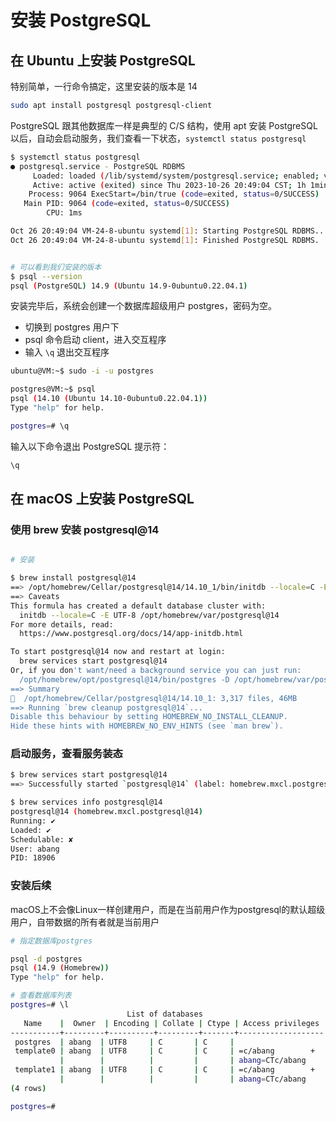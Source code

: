 # 安装 PostgreSQL

## 在 Ubuntu 上安装 PostgreSQL

特别简单，一行命令搞定，这里安装的版本是 14

```bash
sudo apt install postgresql postgresql-client
```

PostgreSQL 跟其他数据库一样是典型的 C/S 结构，使用 apt 安装 PostgreSQL 以后，自动会启动服务，我们查看一下状态，`systemctl status postgresql`

```bash
$ systemctl status postgresql
● postgresql.service - PostgreSQL RDBMS
     Loaded: loaded (/lib/systemd/system/postgresql.service; enabled; vendor preset: enabled)
     Active: active (exited) since Thu 2023-10-26 20:49:04 CST; 1h 1min ago
    Process: 9064 ExecStart=/bin/true (code=exited, status=0/SUCCESS)
   Main PID: 9064 (code=exited, status=0/SUCCESS)
        CPU: 1ms

Oct 26 20:49:04 VM-24-8-ubuntu systemd[1]: Starting PostgreSQL RDBMS...
Oct 26 20:49:04 VM-24-8-ubuntu systemd[1]: Finished PostgreSQL RDBMS.


# 可以看到我们安装的版本
$ psql --version
psql (PostgreSQL) 14.9 (Ubuntu 14.9-0ubuntu0.22.04.1)
```

安装完毕后，系统会创建一个数据库超级用户 postgres，密码为空。

- 切换到 postgres 用户下
- psql 命令启动 client，进入交互程序
- 输入 `\q` 退出交互程序

```bash
ubuntu@VM:~$ sudo -i -u postgres

postgres@VM:~$ psql
psql (14.10 (Ubuntu 14.10-0ubuntu0.22.04.1))
Type "help" for help.

postgres=# \q
```

输入以下命令退出 PostgreSQL 提示符：

```bash
\q
```

## 在 macOS 上安装 PostgreSQL

### 使用 brew 安装 postgresql@14

```bash

# 安装

$ brew install postgresql@14
==> /opt/homebrew/Cellar/postgresql@14/14.10_1/bin/initdb --locale=C -E UTF-8 /opt/homebrew/var/postgresql@14
==> Caveats
This formula has created a default database cluster with:
  initdb --locale=C -E UTF-8 /opt/homebrew/var/postgresql@14
For more details, read:
  https://www.postgresql.org/docs/14/app-initdb.html

To start postgresql@14 now and restart at login:
  brew services start postgresql@14
Or, if you don't want/need a background service you can just run:
  /opt/homebrew/opt/postgresql@14/bin/postgres -D /opt/homebrew/var/postgresql@14
==> Summary
🍺  /opt/homebrew/Cellar/postgresql@14/14.10_1: 3,317 files, 46MB
==> Running `brew cleanup postgresql@14`...
Disable this behaviour by setting HOMEBREW_NO_INSTALL_CLEANUP.
Hide these hints with HOMEBREW_NO_ENV_HINTS (see `man brew`).

```

### 启动服务，查看服务装态

```bash
$ brew services start postgresql@14
==> Successfully started `postgresql@14` (label: homebrew.mxcl.postgresql@14)

$ brew services info postgresql@14
postgresql@14 (homebrew.mxcl.postgresql@14)
Running: ✔
Loaded: ✔
Schedulable: ✘
User: abang
PID: 18906

```

### 安装后续

macOS上不会像Linux一样创建用户，而是在当前用户作为postgresql的默认超级用户，自带数据的所有者就是当前用户

```bash
# 指定数据库postgres

psql -d postgres
psql (14.9 (Homebrew))
Type "help" for help.

# 查看数据库列表
postgres=# \l
                          List of databases
   Name    |  Owner  | Encoding | Collate | Ctype | Access privileges
-----------+---------+----------+---------+-------+-------------------
 postgres  | abang  | UTF8     | C       | C     |
 template0 | abang  | UTF8     | C       | C     | =c/abang        +
           |        |          |         |       | abang=CTc/abang
 template1 | abang  | UTF8     | C       | C     | =c/abang        +
           |        |          |         |       | abang=CTc/abang
(4 rows)

postgres=#
```
